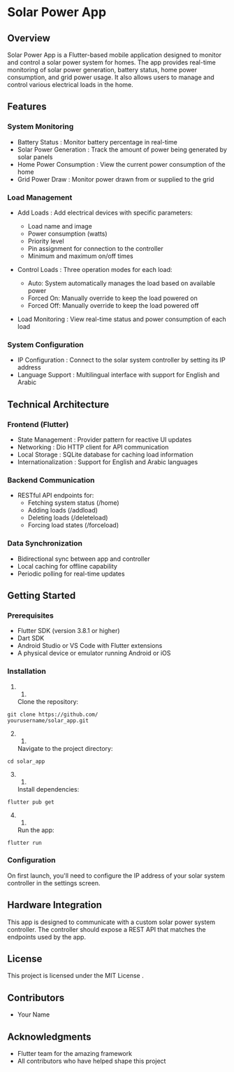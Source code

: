 # Solar Power App
## Overview
Solar Power App is a Flutter-based mobile application designed to monitor and control a solar power system for homes. The app provides real-time monitoring of solar power generation, battery status, home power consumption, and grid power usage. It also allows users to manage and control various electrical loads in the home.

## Features
### System Monitoring
- Battery Status : Monitor battery percentage in real-time
- Solar Power Generation : Track the amount of power being generated by solar panels
- Home Power Consumption : View the current power consumption of the home
- Grid Power Draw : Monitor power drawn from or supplied to the grid
### Load Management
- Add Loads : Add electrical devices with specific parameters:
  
  - Load name and image
  - Power consumption (watts)
  - Priority level
  - Pin assignment for connection to the controller
  - Minimum and maximum on/off times
- Control Loads : Three operation modes for each load:
  
  - Auto: System automatically manages the load based on available power
  - Forced On: Manually override to keep the load powered on
  - Forced Off: Manually override to keep the load powered off
- Load Monitoring : View real-time status and power consumption of each load
### System Configuration
- IP Configuration : Connect to the solar system controller by setting its IP address
- Language Support : Multilingual interface with support for English and Arabic
## Technical Architecture
### Frontend (Flutter)
- State Management : Provider pattern for reactive UI updates
- Networking : Dio HTTP client for API communication
- Local Storage : SQLite database for caching load information
- Internationalization : Support for English and Arabic languages
### Backend Communication
- RESTful API endpoints for:
  - Fetching system status (/home)
  - Adding loads (/addload)
  - Deleting loads (/deleteload)
  - Forcing load states (/forceload)
### Data Synchronization
- Bidirectional sync between app and controller
- Local caching for offline capability
- Periodic polling for real-time updates
## Getting Started
### Prerequisites
- Flutter SDK (version 3.8.1 or higher)
- Dart SDK
- Android Studio or VS Code with Flutter extensions
- A physical device or emulator running Android or iOS
### Installation
1. 1.
   Clone the repository:
```
git clone https://github.com/
yourusername/solar_app.git
```
2. 1.
   Navigate to the project directory:
```
cd solar_app
```
3. 1.
   Install dependencies:
```
flutter pub get
```
4. 1.
   Run the app:
```
flutter run
```
### Configuration
On first launch, you'll need to configure the IP address of your solar system controller in the settings screen.

## Hardware Integration
This app is designed to communicate with a custom solar power system controller. The controller should expose a REST API that matches the endpoints used by the app.

## License
This project is licensed under the MIT License .

## Contributors
- Your Name
## Acknowledgments
- Flutter team for the amazing framework
- All contributors who have helped shape this project